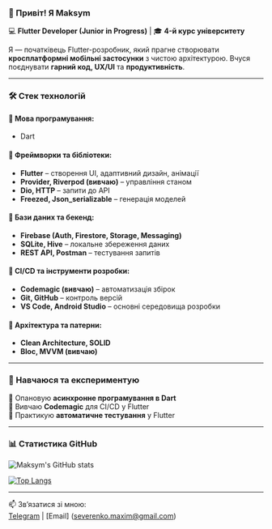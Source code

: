 ### 👋 Привіт! Я Maksym  
💻 **Flutter Developer (Junior in Progress)** | 🎓 **4-й курс університету**  

Я — початківець Flutter-розробник, який прагне створювати **кросплатформні мобільні застосунки** з чистою архітектурою. Вчуся поєднувати **гарний код, UX/UI** та **продуктивність**.  

---  

### 🛠 Стек технологій  
#### 🔹 **Мова програмування:**  
- Dart  

#### 🔹 **Фреймворки та бібліотеки:**  
- **Flutter** – створення UI, адаптивний дизайн, анімації  
- **Provider, Riverpod (вивчаю)** – управління станом  
- **Dio, HTTP** – запити до API  
- **Freezed, Json_serializable** – генерація моделей  

#### 🔹 **Бази даних та бекенд:**  
- **Firebase (Auth, Firestore, Storage, Messaging)**  
- **SQLite, Hive** – локальне збереження даних  
- **REST API, Postman** – тестування запитів  

#### 🔹 **CI/CD та інструменти розробки:**  
- **Codemagic (вивчаю)** – автоматизація збірок  
- **Git, GitHub** – контроль версій  
- **VS Code, Android Studio** – основні середовища розробки  

#### 🔹 **Архітектура та патерни:**  
- **Clean Architecture, SOLID**  
- **Bloc, MVVM (вивчаю)**  

---  

### 📌 Навчаюся та експериментую  
🔹 Опановую **асинхронне програмування в Dart**  
🔹 Вивчаю **Codemagic** для CI/CD у Flutter  
🔹 Практикую **автоматичне тестування** у Flutter  

---  

### 📊 Статистика GitHub  
![Maksym's GitHub stats](https://github-readme-stats.vercel.app/api?username=ТВІЙ_GITHUB_НІКНЕЙМ&show_icons=true&theme=radical)  

[![Top Langs](https://github-readme-stats.vercel.app/api/top-langs/?username=ТВІЙ_GITHUB_НІКНЕЙМ&layout=compact&theme=radical)](https://github.com/anuraghazra/github-readme-stats)  

---  

📫 Зв’язатися зі мною:  
[Telegram](https://t.me/) | [Email] (severenko.maxim@gmail.com)
